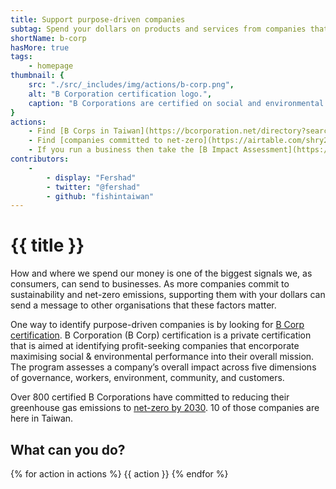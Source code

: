 ```yaml
---
title: Support purpose-driven companies
subtag: Spend your dollars on products and services from companies that are committed to social and environmental change.
shortName: b-corp
hasMore: true
tags:
    - homepage
thumbnail: { 
    src: "./src/_includes/img/actions/b-corp.png", 
    alt: "B Corporation certification logo.",
    caption: "B Corporations are certified on social and environmental performance. Source <a href='https://bullhorncreative.com/'>Bullhorn Creative</a>"
}
actions:
    - Find [B Corps in Taiwan](https://bcorporation.net/directory?search=&industry=&country=Taiwan&state=&city=) (or [globally](https://bcorporation.net/directory)) & support them.
    - Find [companies committed to net-zero](https://airtable.com/shry2MiYSWGcDmMHn/tblRkevbm6ahEasKd/viw0nV0UB9pPQzE46) by 2030.
    - If you run a business then take the [B Impact Assessment](https://bimpactassessment.net/).
contributors:
    - 
        - display: "Fershad"
        - twitter: "@fershad"
        - github: "fishintaiwan"
---
```

# {{ title }}
How and where we spend our money is one of the biggest signals we, as consumers, can send to businesses. As more companies commit to sustainability and net-zero emissions, supporting them with your dollars can send a message to other organisations that these factors matter.

One way to identify purpose-driven companies is by looking for [B Corp certification](https://bcorporation.net/). B Corporation (B Corp) certification is a private certification that is aimed at identifying profit-seeking companies that encorporate maximising social & environmental performance into their overall mission. The program assesses a company’s overall impact across five dimensions of governance, workers, environment, community, and customers.

Over 800 certified B Corporations have committed to reducing their greenhouse gas emissions to [net-zero by 2030](https://www.bcorpclimatecollective.org/net-zero-2030). 10 of those companies are here in Taiwan.


<div class="action-cta card" data-spaced>
<div class="card--content">
    <h2>
        What can you do?
    </h2>
{% for action in actions %}
{{ action }}
{% endfor %}
</div>
</div>